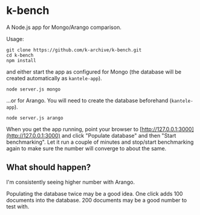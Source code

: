# k-bench

A Node.js app for Mongo/Arango comparison.

Usage:

```
git clone https://github.com/k-archive/k-bench.git
cd k-bench
npm install
```

and either start the app as configured for Mongo (the database will be created automatically as `kantele-app`).
```
node server.js mongo
```

...or for Arango. You will need to create the database beforehand (`kantele-app`).

```
node server.js arango
```

When you get the app running, point your browser to [http://127.0.0.1:3000](http://127.0.0.1:3000) and click "Populate database" and then "Start benchmarking". Let it run a couple of minutes and stop/start benchmarking again to make sure the number will converge to about the same.

## What should happen?

I'm consistently seeing higher number with Arango. 

Populating the database twice may be a good idea. One click adds 100 documents into the database. 200 documents may be a good number to test with.
